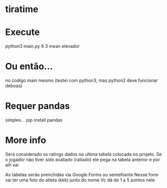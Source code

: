 # tiratime

# Execute
python3 main.py 6 3 mean elevador

# Ou então...
no codigo main mesmo
(testei com python3, mas python2 deve funcionar deboas)

# Requer pandas
simples... pip install pandas

# More info
Será considerado os ratings dados na ultima tabela colocada no projeto.
Se o jogador não tiver sido avaliado (ratiado) ele pega na tabela anterior e por aih vai

As tabelas serão prenchidas via Google Forms ou semelhante
Nesse form vai ter uma foto do atleta (kkk) junto do nome
Vc dá de 1 a 5 pontos nele